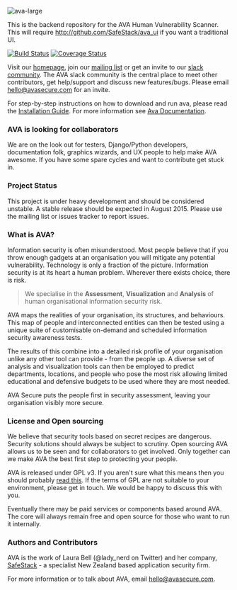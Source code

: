 ![ava-large](https://cloud.githubusercontent.com/assets/228527/9003419/fc1107b0-37c1-11e5-9faf-f4157d9c9b1a.png)

This is the backend repository for the AVA Human Vulnerability Scanner. This will require http://github.com/SafeStack/ava_ui if you want a traditional UI.

[![Build Status](https://travis-ci.org/SafeStack/ava.svg?branch=master)](https://travis-ci.org/SafeStack/ava)   [![Coverage Status](https://coveralls.io/repos/SafeStack/ava/badge.svg?branch=master)](https://coveralls.io/r/SafeStack/ava?branch=master)

Visit our [homepage](http://avasecure.com), join our [mailing list](https://groups.google.com/forum/#!forum/avasecure) or get an invite to our [slack community](http://avasecure.slack.com). The AVA slack community is the central place to meet other contributors, get help/support and discuss new features/bugs. Please email [hello@avasecure.com](mailto:hello@avasecure.com) for an invite.

For step-by-step instructions on how to download and run ava, please read the [Installation Guide](http://ava.readthedocs.org/en/latest/install/). For more information see [Ava Documentation](http://ava.readthedocs.org/en/latest/#).

### AVA is looking for collaborators
We are on the look out for testers, Django/Python developers, documentation folk, graphics wizards, and UX people to help make AVA awesome. If you have some spare cycles and want to contribute get stuck in.

### Project Status
This project is under heavy development and should be considered unstable.
A stable release should be expected in August 2015. Please use the mailing list or issues tracker to report issues.

### What is AVA?
Information security is often misunderstood. Most people believe that if you throw enough gadgets at an organisation you will mitigate any potential vulnerability. Technology is only a fraction of the picture.
Information security is at its heart a human problem. Wherever there exists choice, there is risk.

> We specialise in the **Assessment**, **Visualization** and **Analysis** of human organisational information security risk.

AVA maps the realities of your organisation, its structures, and behaviours. This map of people and interconnected entities can then be tested using a unique suite of customisable on-demand and scheduled information security awareness tests.

The results of this combine into a detailed risk profile of your organisation unlike any other tool can provide - from the people up. A diverse set of analysis and visualization tools can then be employed to predict departments, locations, and people who pose the most risk allowing limited educational and defensive budgets to be used where they are most needed.

AVA Secure puts the people first in security assessment, leaving your organisation visibly more secure.

### License and Open sourcing
We believe that security tools based on secret recipes are dangerous. Security solutions should always be subject to scrutiny. Open sourcing AVA allows us to be seen and for collaborators to get involved. Only together can we make AVA the best first step to protecting your people.

AVA is released under GPL v3. If you aren't sure what this means then you should probably [read this](http://www.gnu.org/licenses/gpl-3.0.html).
If the terms of GPL are not suitable to your environment, please get in touch. We would be happy to discuss this with you.

Eventually there may be paid services or components based around AVA. The core will always remain free and open source for those who want to run it internally.

### Authors and Contributors
AVA is the work of Laura Bell (@lady_nerd on Twitter) and her company, [SafeStack](http://safestack.io) - a specialist New Zealand based application security firm.

For more information or to talk about AVA, email [hello@avasecure.com](mailto:hello@avasecure.com).
